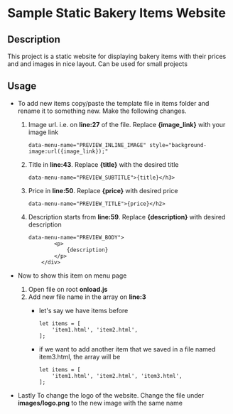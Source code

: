 # Sample Static Bakery Items Website
## Description
This project is a static website for displaying bakery items with their prices and and images in nice layout. Can be used for small projects

## Usage

- To add new items copy/paste the template file in items folder and rename it to something new. Make the following changes.
    1.  Image url. i.e. on **line:27** of the file. Replace **{image_link}** with your image link 
    
        `data-menu-name="PREVIEW_INLINE_IMAGE" style="background-image:url({image_link});"`
    2. Title in **line:43**. Replace **{title}** with the desired title

        `data-menu-name="PREVIEW_SUBTITLE">{title}</h3>`
    3. Price in **line:50**. Replace **{price}** with desired price
            
        `data-menu-name="PREVIEW_TITLE">{price}</h2>`
    4. Description starts from **line:59**. Replace **{description}** with desired description
        
        ```
        data-menu-name="PREVIEW_BODY">
                <p>
                    {description}
                </p>
            </div>
        ```
        
- Now to show this item on menu page
    1. Open file on root **onload.js**
    2. Add new file name in the array on **line:3**
        - let's say we have items before 
        
            ```
            let items = [
                'item1.html', 'item2.html',
            ];
            ```
        - if we want to add another item that we saved in a file named item3.html, the array will be
        
            ```           
            let items = [
                'item1.html', 'item2.html', 'item3.html',
            ];
            ```
               
- Lastly To change the logo of the website. Change the file under **images/logo.png**  to the new image with the same name
